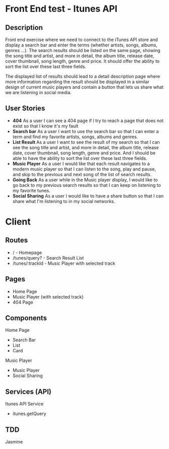 # Front End test - Itunes API

## Description 

Front end exercise where we need to connect to the iTunes API store and display a search bar and enter the terms (whether artists, songs, albums, genres ...). The search results should be listed on the same page, showing the song title and artist, and more in detail, the album title, release date, cover thumbnail, song length, genre and price. It should offer the ability to sort the list over these last three fields. 

The displayed list of results should lead to a detail description page where more information regarding the result should be displayed in a similar design of current music players and contain a button that lets us share what we are listening in social media.

## User Stories

- **404** As a user I can see a 404 page if I try to reach a page that does not exist so that I know it's my fault
- **Search bar** As a user I want to use the search bar so that I can enter a term and find my favorite artists, songs, albums and genres.
- **List Result** As a user I want to see the result of my search so that I can see the song title and artist, and more in detail, the album title, release date, cover thumbnail, song length, genre and price. And I should be able to have the ability to sort the list over these last three fields.
- **Music Player** As a user I would like that each result navigates to a modern music player so that I can listen to the song, play and pause, and skip to the previous and next song of the list of search results.
- **Going Back** As a user while in the Music player display, I would like to go back to my previous search results so that I can keep on listening to my favorite tunes.
- **Social Sharing** As a user I would like to have a share button so that I can share what I'm listening to in my social networks. 


# Client

## Routes

- / - Homepage
- /tunes/query? - Search Result List
- /tunes/:trackId - Music Player with selected track

## Pages

- Home Page
- Music Player (with selected track)
- 404 Page

## Components 

Home Page
- Search Bar
- List
- Card

Music Player
- Music Player
- Social Sharing

## Services (API)

Itunes API Service
 - itunes.getQuery

## TDD

Jasmine